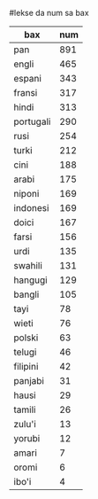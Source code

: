 #lekse da num sa bax

| bax | num |
|-----|-----|
| pan | 891 |
| engli | 465 |
| espani | 343 |
| fransi | 317 |
| hindi | 313 |
| portugali | 290 |
| rusi | 254 |
| turki | 212 |
| cini | 188 |
| arabi | 175 |
| niponi | 169 |
| indonesi | 169 |
| doici | 167 |
| farsi | 156 |
| urdi | 135 |
| swahili | 131 |
| hangugi | 129 |
| bangli | 105 |
| tayi | 78 |
| wieti | 76 |
| polski | 63 |
| telugi | 46 |
| filipini | 42 |
| panjabi | 31 |
| hausi | 29 |
| tamili | 26 |
| zulu'i | 13 |
| yorubi | 12 |
| amari | 7 |
| oromi | 6 |
| ibo'i | 4 |
